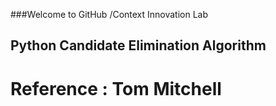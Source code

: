 ###Welcome to GitHub /Context Innovation Lab 
## Python Candidate Elimination Algorithm 
# Reference : Tom Mitchell 
